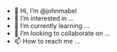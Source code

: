 - 👋 Hi, I’m @johnmabel
- 👀 I’m interested in ...
- 🌱 I’m currently learning ...
- 💞️ I’m looking to collaborate on ...
- 📫 How to reach me ...

<!---
johnmabel/johnmabel is a ✨ special ✨ repository because its `README.md` (this file) appears on your GitHub profile.
You can click the Preview link to take a look at your changes.
--->
